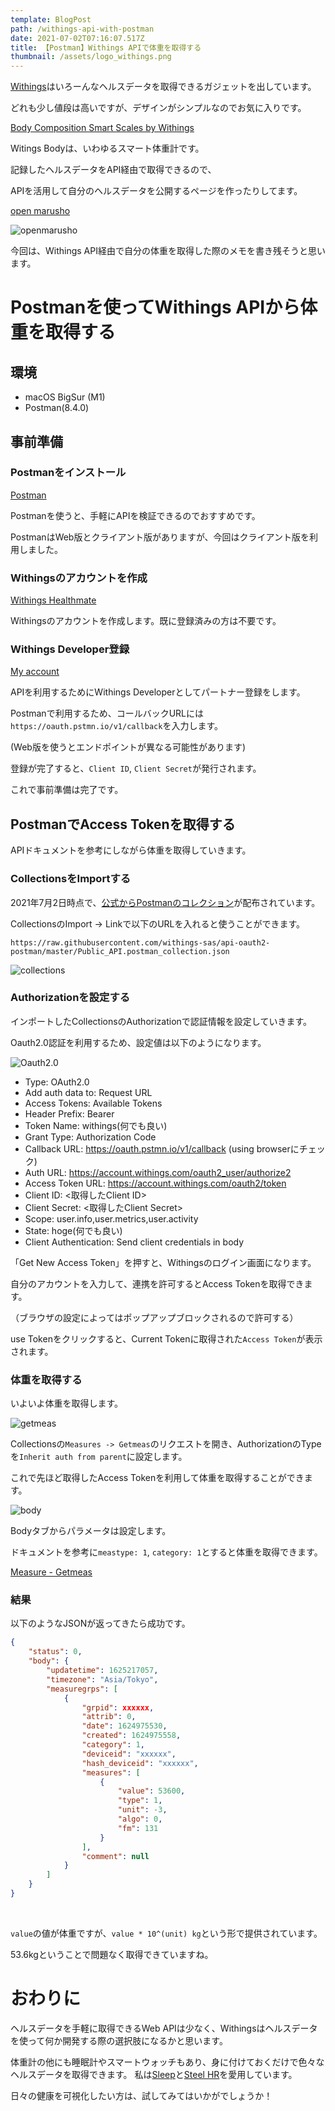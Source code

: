 ```yaml
---
template: BlogPost
path: /withings-api-with-postman
date: 2021-07-02T07:16:07.517Z
title: 【Postman】Withings APIで体重を取得する
thumbnail: /assets/logo_withings.png
---
```

[Withings](https://www.withings.com/jp/ja/)はいろーんなヘルスデータを取得できるガジェットを出しています。

どれも少し値段は高いですが、デザインがシンプルなのでお気に入りです。

[Body Composition Smart Scales by Withings](https://www.withings.com/jp/ja/scales)

Witings Bodyは、いわゆるスマート体重計です。

記録したヘルスデータをAPI経由で取得できるので、

APIを活用して自分のヘルスデータを公開するページを作ったりしてます。

[open marusho](https://open.marusho.io/admin/dashboard)

![openmarusho](/assets/IMG_0741.jpg "openmarusho")

今回は、Withings API経由で自分の体重を取得した際のメモを書き残そうと思います。

# Postmanを使ってWithings APIから体重を取得する

## 環境

* macOS BigSur (M1)
* Postman(8.4.0)

## 事前準備

### Postmanをインストール

[Postman](https://www.postman.com/downloads/)

Postmanを使うと、手軽にAPIを検証できるのでおすすめです。

PostmanはWeb版とクライアント版がありますが、今回はクライアント版を利用しました。

### Withingsのアカウントを作成

[Withings Healthmate](https://healthmate.withings.com/)

Withingsのアカウントを作成します。既に登録済みの方は不要です。

### Withings Developer登録

[My account](https://account.withings.com/partner/add_oauth2)

APIを利用するためにWithings Developerとしてパートナー登録をします。

Postmanで利用するため、コールバックURLには`https://oauth.pstmn.io/v1/callback`を入力します。

 (Web版を使うとエンドポイントが異なる可能性があります)

登録が完了すると、`Client ID`, `Client Secret`が発行されます。

これで事前準備は完了です。

## PostmanでAccess Tokenを取得する

APIドキュメントを参考にしながら体重を取得していきます。

### CollectionsをImportする

2021年7月2日時点で、[公式からPostmanのコレクション](https://developer.withings.com/developer-guide/getting-started/sample-code/)が配布されています。

CollectionsのImport -> Linkで以下のURLを入れると使うことができます。

`https://raw.githubusercontent.com/withings-sas/api-oauth2-postman/master/Public_API.postman_collection.json`

![collections](/assets/Postman-8.png "collections")

### Authorizationを設定する

インポートしたCollectionsのAuthorizationで認証情報を設定していきます。

Oauth2.0認証を利用するため、設定値は以下のようになります。

![Oauth2.0](/assets/Postman-3.png "Oauth2.0")

* Type: OAuth2.0
* Add auth data to: Request URL
* Access Tokens: Available Tokens
* Header Prefix: Bearer
* Token Name: withings(何でも良い)
* Grant Type: Authorization Code
* Callback URL: https://oauth.pstmn.io/v1/callback (using browserにチェック)
* Auth URL: https://account.withings.com/oauth2_user/authorize2
* Access Token URL: https://account.withings.com/oauth2/token
* Client ID: <取得したClient ID>
* Client Secret: <取得したClient Secret>
* Scope: user.info,user.metrics,user.activity
* State: hoge(何でも良い)
* Client Authentication: Send client credentials in body

「Get New Access Token」を押すと、Withingsのログイン画面になります。

自分のアカウントを入力して、連携を許可するとAccess Tokenを取得できます。

（ブラウザの設定によってはポップアップブロックされるので許可する）

use Tokenをクリックすると、Current Tokenに取得された`Access Token`が表示されます。

### 体重を取得する

いよいよ体重を取得します。

![getmeas](/assets/Postman-5.png "getmeas")

Collectionsの`Measures -> Getmeas`のリクエストを開き、AuthorizationのTypeを`Inherit auth from parent`に設定します。 

これで先ほど取得したAccess Tokenを利用して体重を取得することができます。

![body](/assets/Postman-6.png "body")

Bodyタブからパラメータは設定します。

ドキュメントを参考に`meastype: 1`, `category: 1`とすると体重を取得できます。

[Measure - Getmeas](https://developer.withings.com/api-reference#operation/measure-getmeas)

### 結果

以下のようなJSONが返ってきたら成功です。

```json
{
    "status": 0,
    "body": {
        "updatetime": 1625217057,
        "timezone": "Asia/Tokyo",
        "measuregrps": [
            {
                "grpid": xxxxxx,
                "attrib": 0,
                "date": 1624975530,
                "created": 1624975558,
                "category": 1,
                "deviceid": "xxxxxx",
                "hash_deviceid": "xxxxxx",
                "measures": [
                    {
                        "value": 53600,
                        "type": 1,
                        "unit": -3,
                        "algo": 0,
                        "fm": 131
                    }
                ],
                "comment": null
            }
        ]
    }
}
```

<br>

`value`の値が体重ですが、`value * 10^(unit) kg`という形で提供されています。

53.6kgということで問題なく取得できていますね。



# おわりに

ヘルスデータを手軽に取得できるWeb APIは少なく、Withingsはヘルスデータを使って何か開発する際の選択肢になるかと思います。

体重計の他にも睡眠計やスマートウォッチもあり、身に付けておくだけで色々なヘルスデータを取得できます。 私は[Sleep](https://www.withings.com/jp/ja/sleep)と[Steel HR](https://www.withings.com/jp/ja/steel-hr)を愛用しています。

日々の健康を可視化したい方は、試してみてはいかがでしょうか！

